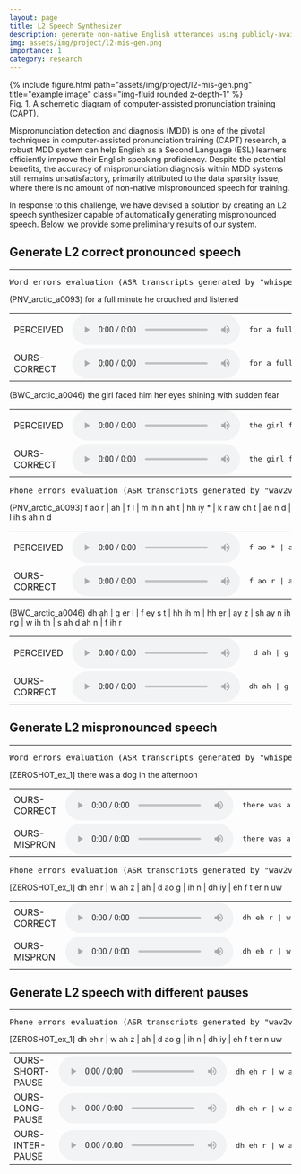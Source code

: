 ```yaml
---
layout: page
title: L2 Speech Synthesizer
description: generate non-native English utterances using publicly-available l2-arctic data.
img: assets/img/project/l2-mis-gen.png
importance: 1
category: research
---
```


<div class="row">
    <div class="col-sm mt-3 mt-md-0">
        {% include figure.html path="assets/img/project/l2-mis-gen.png" title="example image" class="img-fluid rounded z-depth-1" %}
    </div>
</div>
<div class="caption">
    Fig. 1. A schemetic diagram of computer-assisted pronunciation training (CAPT).
</div>

Mispronunciation detection and diagnosis (MDD) is one of the pivotal techniques in computer-assisted pronunciation training (CAPT) research, a robust MDD system can help English as a Second Language (ESL) learners efficiently improve their English speaking proficiency. Despite the potential benefits, the accuracy of mispronunciation diagnosis within MDD systems still remains unsatisfactory, primarily attributed to the data sparsity issue, where there is no amount of non-native mispronounced speech for training.

In response to this challenge, we have devised a solution by creating an L2 speech synthesizer capable of automatically generating mispronounced speech. Below, we provide some preliminary results of our system.

<!-- correct speech -->
<h2 class="title">Generate L2 correct pronounced speech</h2>
<hr>
<div>
    <!-- word -->
    <pre>Word errors evaluation (ASR transcripts generated by "whisper-large-v2")</pre>
    <!-- ex1 -->
    <p class="prompt-title">
        (PNV_arctic_a0093) for a full minute he  crouched and listened
    </p>
    <div class="bootstrap-table bootstrap4">
    <div class="fixed-table-container">
    <div class="fixed-table-body">
        <table class="table table-boardered">
            <tbody>
            <tr>
                <td class="first-col">PERCEIVED</td>
                <td class="last-col">
                    <audio controls controlslist="noplaybackrate nodownload">
                        <source src="/assets/audio/PNV_arctic_a0093_per.wav">
                    </audio>
                </td>
                <td><pre>for a full minute he <span>is    crowd</span> and   <span>listen</span></pre></td>
            </tr>
            <tr>
                <td class="first-col">OURS-CORRECT</td>
                <td class="last-col">
                    <audio controls controlslist="noplaybackrate nodownload">
                        <source src="/assets/audio/PNV_arctic_a0093_gen.wav">
                    </audio>
                </td>
                <td><pre>for a full minute he  * crouched and listened</pre></td>
            </tr>
            </tbody>
        </table>
    </div>
    </div>
    </div>
    <!-- ex2 -->
    <p class="prompt-title">
        (BWC_arctic_a0046) the girl faced him her eyes  shining with   sudden fear
    </p>
    <div class="bootstrap-table bootstrap4">
    <div class="fixed-table-container">
    <div class="fixed-table-body">
        <table class="table table-boardered">
            <tbody>
            <tr>
                <td class="first-col">PERCEIVED</td>
                <td class="last-col">
                    <audio controls controlslist="noplaybackrate nodownload">
                        <source src="/assets/audio/BWC_arctic_a0046_per.wav">
                    </audio>
                </td>
                <td><pre>the girl faced him her eyes <span>shinning</span> with <span>shoulder</span> fear</pre></td>
            </tr>
            <tr>
                <td class="first-col">OURS-CORRECT</td>
                <td class="last-col">
                    <audio controls controlslist="noplaybackrate nodownload">
                        <source src="/assets/audio/BWC_arctic_a0046_gen.wav">
                    </audio>
                </td>
                <td><pre>the girl faced him her eyes  shining with   sudden fear</pre></td>
            </tr>
            </tbody>
        </table>
    </div>
    </div>
    </div>
    <!-- phone -->
    <pre>Phone errors evaluation (ASR transcripts generated by "wav2vec2-large")</pre>
    <!-- ex1 -->
    <p class="prompt-title">
        (PNV_arctic_a0093) f ao r | ah | f  l | m ih n ah t | hh iy * | k r aw ch t | ae n d | l ih s ah n d
    </p>
    <div class="bootstrap-table bootstrap4">
    <div class="fixed-table-container">
    <div class="fixed-table-body">
        <table class="table table-boardered">
            <tbody>
            <tr>
                <td class="first-col">PERCEIVED</td>
                <td class="last-col">
                    <audio controls controlslist="noplaybackrate nodownload">
                        <source src="/assets/audio/PNV_arctic_a0093_per.wav">
                    </audio>
                </td>
                <td><pre>f ao <span>*</span> | ah | f <span>uw</span> | m ih n ah t | hh iy <span>s</span> | k r aw  <span>*</span> t | ae n d | l ih s ah <span>* *</span> </pre></td>
            </tr>
            <tr>
                <td class="first-col">OURS-CORRECT</td>
                <td class="last-col">
                    <audio controls controlslist="noplaybackrate nodownload">
                        <source src="/assets/audio/PNV_arctic_a0093_gen.wav">
                    </audio>
                </td>
                <td><pre>f ao r | ah | f  l | m ih n ah t | hh iy * | k r aw ch t | ae n d | l ih s ah n d</pre></td>
            </tr>
            </tbody>
        </table>
    </div>
    </div>
    </div>
    <!-- ex2 -->
    <p class="prompt-title">
        (BWC_arctic_a0046) dh ah | g er l | f ey s t | hh ih m | hh er | ay z | sh ay n ih ng | w ih th |  s ah d ah n | f ih r
    </p>
    <div class="bootstrap-table bootstrap4">
    <div class="fixed-table-container">
    <div class="fixed-table-body">
        <table class="table table-boardered">
            <tbody>
            <tr>
                <td class="first-col">PERCEIVED</td>
                <td class="last-col">
                    <audio controls controlslist="noplaybackrate nodownload">
                        <source src="/assets/audio/BWC_arctic_a0046_per.wav">
                    </audio>
                </td>
                <td><pre> <span>d</span> ah | g er l | f ey s t | hh <span>iy</span> m | hh er | ay <span>s</span> | sh <span>iy</span> n ih  <span>*</span> | w ih th | <span>sh aw</span> d <span>er *</span> | f ih r</pre></td>
            </tr>
            <tr>
                <td class="first-col">OURS-CORRECT</td>
                <td class="last-col">
                    <audio controls controlslist="noplaybackrate nodownload">
                        <source src="/assets/audio/BWC_arctic_a0046_gen.wav">
                    </audio>
                </td>
                <td><pre>dh ah | g er l | f ey s t | hh ih m | hh er | ay <span>s</span> | sh ay n ih ng | w ih th |  s ah d ah n | f ih r</pre></td>
            </tr>
            </tbody>
        </table>
    </div>
    </div>
    </div>
</div>

<!-- mispronounced speech-->
<h2 class="title">Generate L2 mispronounced speech</h2>
<hr>
<div>
    <!-- word -->
    <pre>Word errors evaluation (ASR transcripts generated by "whisper-large-v2")</pre>
    <!-- ex1 -->
    <p class="prompt-title">
        [ZEROSHOT_ex_1] there was a dog in the afternoon
    </p>
    <div class="bootstrap-table bootstrap4">
    <div class="fixed-table-container">
    <div class="fixed-table-body">
        <table class="table table-boardered">
            <tbody>
            <tr>
                <td class="first-col">OURS-CORRECT</td>
                <td class="last-col">
                    <audio controls controlslist="noplaybackrate nodownload">
                        <source src="/assets/audio/ZEROSHOT_ex_1_cor.wav">
                    </audio>
                </td>
                <td><pre>there was a dog in the afternoon</pre></td>
            </tr>
            <tr>
                <td class="first-col">OURS-MISPRON</td>
                <td class="last-col">
                    <audio controls controlslist="noplaybackrate nodownload">
                        <source src="/assets/audio/ZEROSHOT_ex_1_mis.wav">
                    </audio>
                </td>
                <td><pre>there was a <span>talk</span> in the afternoon</pre></td>
            </tr>
            </tbody>
        </table>
    </div>
    </div>
    </div>
    <!-- phone -->
    <pre>Phone errors evaluation (ASR transcripts generated by "wav2vec2-large")</pre>
    <p class="prompt-title">
        [ZEROSHOT_ex_1] dh eh r | w ah z | ah | d ao g | ih n | dh iy | eh f t er n uw
    </p>
    <div class="bootstrap-table bootstrap4">
    <div class="fixed-table-container">
    <div class="fixed-table-body">
        <table class="table table-boardered">
            <tbody>
            <tr>
                <td class="first-col">OURS-CORRECT</td>
                <td class="last-col">
                    <audio controls controlslist="noplaybackrate nodownload">
                        <source src="/assets/audio/ZEROSHOT_ex_1_cor.wav">
                    </audio>
                </td>
                <td><pre>dh eh r | w ah z | ah | d ao g | ih n | dh iy | eh f t er n uw</pre></td>
            </tr>
            <tr>
                <td class="first-col">OURS-MISPRON</td>
                <td class="last-col">
                    <audio controls controlslist="noplaybackrate nodownload">
                        <source src="/assets/audio/ZEROSHOT_ex_1_mis.wav">
                    </audio>
                </td>
                <td><pre>dh eh r | w ah z | ah | <span>t</span> ao <span>k</span> | ih n | dh <span>ah</span> | eh f t er n uw</pre></td>
            </tr>
            </tbody>
        </table>
    </div>
    </div>
    </div>
</div>

<!-- paused speech-->
<h2 class="title">Generate L2 speech with different pauses</h2>
<hr>
<div>
    <!-- phone -->
    <pre>Phone errors evaluation (ASR transcripts generated by "wav2vec2-large")</pre>
    <p class="prompt-title">
        [ZEROSHOT_ex_1] dh eh r | w ah z | ah | d ao g | ih n | dh iy | eh f t er n uw
    </p>
    <div class="bootstrap-table bootstrap4">
    <div class="fixed-table-container">
    <div class="fixed-table-body">
        <table class="table table-boardered">
            <tbody>
            <tr>
                <td class="first-col">OURS-SHORT-PAUSE</td>
                <td class="last-col">
                    <audio controls controlslist="noplaybackrate nodownload">
                        <source src="/assets/audio/ZEROSHOT_ex_1_shortp.wav">
                    </audio>
                </td>
                <td><pre>dh eh r | w ah z | ah | d ao g | <span>sil</span> | ih n | dh iy | eh f t er n uw</pre></td>
            </tr>
            <tr>
                <td class="first-col">OURS-LONG-PAUSE</td>
                <td class="last-col">
                    <audio controls controlslist="noplaybackrate nodownload">
                        <source src="/assets/audio/ZEROSHOT_ex_1_longp.wav">
                    </audio>
                </td>
                <td><pre>dh eh r | w ah z | ah | d ao g | <span>sil sil</span> | ih n | dh iy | eh f t er n uw</pre></td>
            </tr>
            <tr>
                <td class="first-col">OURS-INTER-PAUSE</td>
                <td class="last-col">
                    <audio controls controlslist="noplaybackrate nodownload">
                        <source src="/assets/audio/ZEROSHOT_ex_1_interp.wav">
                    </audio>
                </td>
                <td><pre>dh eh r | w ah z | <span>sil</span> | ah | d ao g | <span>sil</span> |ih n | dh iy | eh f t er n uw</pre></td>
            </tr>
            </tbody>
        </table>
    </div>
    </div>
    </div>
</div>